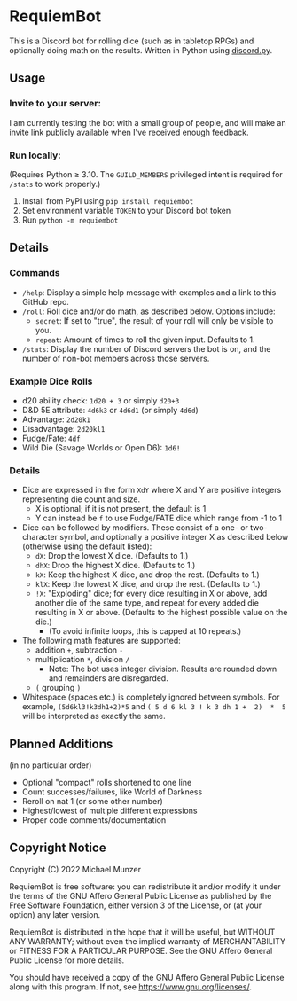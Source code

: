 # RequiemBot
This is a Discord bot for rolling dice (such as in tabletop RPGs) and optionally doing math on the results. Written in Python using [discord.py](https://discordpy.readthedocs.io/en/stable/).

## Usage
### Invite to your server:
I am currently testing the bot with a small group of people, and will make an invite link publicly available when I've received enough feedback.
### Run locally:
(Requires Python ≥ 3.10. The `GUILD_MEMBERS` privileged intent is required for `/stats` to work properly.)
1. Install from PyPI using `pip install requiembot`
2. Set environment variable `TOKEN` to your Discord bot token
3. Run `python -m requiembot`

## Details
### Commands
- `/help`: Display a simple help message with examples and a link to this GitHub repo.
- `/roll`: Roll dice and/or do math, as described below. Options include:
  - `secret`: If set to "true", the result of your roll will only be visible to you.
  - `repeat`: Amount of times to roll the given input. Defaults to 1.
- `/stats`: Display the number of Discord servers the bot is on, and the number of non-bot members across those servers.
### Example Dice Rolls
- d20 ability check: `1d20 + 3` or simply `d20+3`
- D&D 5E attribute: `4d6k3` or `4d6d1` (or simply `4d6d`)
- Advantage: `2d20k1`
- Disadvantage: `2d20kl1`
- Fudge/Fate: `4df`
- Wild Die (Savage Worlds or Open D6): `1d6!`
### Details
- Dice are expressed in the form `XdY` where X and Y are positive integers representing die count and size.
  - X is optional; if it is not present, the default is 1
  - Y can instead be `f` to use Fudge/FATE dice which range from -1 to 1
- Dice can be followed by modifiers. These consist of a one- or two- character symbol, and optionally a positive integer X as described below (otherwise using the default listed):
  - `dX`: Drop the lowest X dice. (Defaults to 1.)
  - `dhX`: Drop the highest X dice. (Defaults to 1.)
  - `kX`: Keep the highest X dice, and drop the rest. (Defaults to 1.)
  - `klX`: Keep the lowest X dice, and drop the rest. (Defaults to 1.)
  - `!X`: "Exploding" dice; for every dice resulting in X or above, add another die of the same type, and repeat for every added die resulting in X or above. (Defaults to the highest possible value on the die.)
    - (To avoid infinite loops, this is capped at 10 repeats.)
- The following math features are supported:
  - addition `+`, subtraction `-`
  - multiplication `*`, division `/`
    - Note: The bot uses integer division. Results are rounded down and remainders are disregarded.
  - `(` grouping `)`
- Whitespace (spaces etc.) is completely ignored between symbols. For example, `(5d6kl3!k3dh1+2)*5` and `( 5 d 6 kl 3 ! k 3 dh 1 +  2)  *  5` will be interpreted as exactly the same.

## Planned Additions
(in no particular order)
- Optional "compact" rolls shortened to one line
- Count successes/failures, like World of Darkness
- Reroll on nat 1 (or some other number)
- Highest/lowest of multiple different expressions
- Proper code comments/documentation

## Copyright Notice
Copyright (C) 2022 Michael Munzer

RequiemBot is free software: you can redistribute it and/or modify it under the terms of the GNU Affero General Public License as published by the Free Software Foundation, either version 3 of the License, or (at your option) any later version.

RequiemBot is distributed in the hope that it will be useful, but WITHOUT ANY WARRANTY; without even the implied warranty of MERCHANTABILITY or FITNESS FOR A PARTICULAR PURPOSE.  See the GNU Affero General Public License for more details.

You should have received a copy of the GNU Affero General Public License along with this program.  If not, see <https://www.gnu.org/licenses/>.